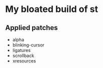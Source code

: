 # My bloated build of st

## Applied patches

 - alpha
 - blinking-cursor
 - ligatures
 - scrollback
 - xresources
